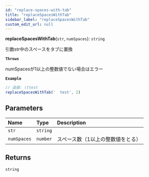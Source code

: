 ```yaml
---
id: "replace-spaces-with-tab"
title: "replaceSpacesWithTab"
sidebar_label: "replaceSpacesWithTab"
custom_edit_url: null
---
```


**replaceSpacesWithTab**(`str`, `numSpaces`): `string`

引数str中のスペースをタブに置換

**`Throws`**

numSpacesが1以上の整数値でない場合はエラー

**`Example`**

```ts
// 返値: \ttest
replaceSpacesWithTab('  test', 2)
```

## Parameters

| Name | Type | Description |
| :------ | :------ | :------ |
| `str` | `string` |  |
| `numSpaces` | `number` | スペース数（1以上の整数値をとる） |

## Returns

`string`
